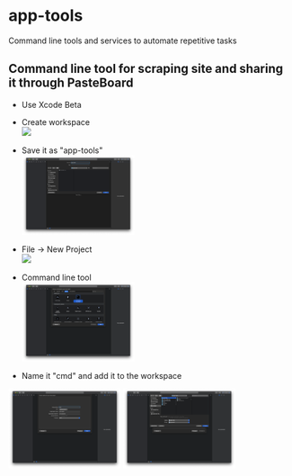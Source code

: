 # app-tools
Command line tools and services to automate repetitive tasks

## Command line tool for scraping site and sharing it through PasteBoard

- Use Xcode Beta

- Create workspace
<br /><img src="imgs/Screenshot%202019-06-21%20at%2013.46.46.png" width=200 />

- Save it as "app-tools"
<br /><img src="imgs/Screenshot%202019-06-21%20at%2013.47.05.png" width=200 />

- File -> New Project
<br /><img src="imgs/Screenshot%202019-06-21%20at%2014.04.06.png" width=200 /> 

- Command line tool
<br /><img src="imgs/Screenshot%202019-06-21%20at%2014.04.21.png" width=200 /> 

- Name it "cmd" and add it to the workspace
<span><br />
<img src="imgs/Screenshot%202019-06-21%20at%2014.05.04.png" width=200 /> 
<img src="imgs/Screenshot%202019-06-21%20at%2014.05.24.png" width=200 /> 
</span>